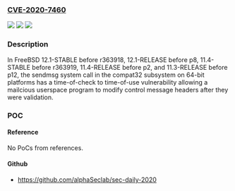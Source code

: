 ### [CVE-2020-7460](https://cve.mitre.org/cgi-bin/cvename.cgi?name=CVE-2020-7460)
![](https://img.shields.io/static/v1?label=Product&message=FreeBSD&color=blue)
![](https://img.shields.io/static/v1?label=Version&message=n%2Fa&color=blue)
![](https://img.shields.io/static/v1?label=Vulnerability&message=Kernel%20out%20of%20bounds%20write&color=brighgreen)

### Description

In FreeBSD 12.1-STABLE before r363918, 12.1-RELEASE before p8, 11.4-STABLE before r363919, 11.4-RELEASE before p2, and 11.3-RELEASE before p12, the sendmsg system call in the compat32 subsystem on 64-bit platforms has a time-of-check to time-of-use vulnerability allowing a mailcious userspace program to modify control message headers after they were validation.

### POC

#### Reference
No PoCs from references.

#### Github
- https://github.com/alphaSeclab/sec-daily-2020

